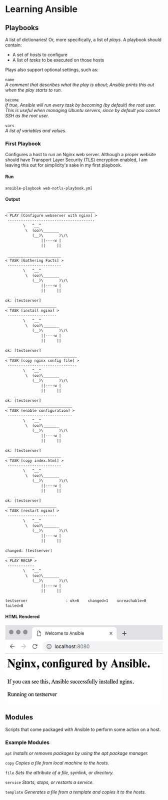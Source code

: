 # Learning Ansible

## Playbooks
A list of dictionaries! Or, more specifically, a list of _plays_. A playbook should contain:
* A set of _hosts_ to configure
* A list of _tasks_ to be executed on those hosts

Plays also support optional settings, such as:

`name` <br>
_A comment that describes what the play is about; Ansible prints this out when the play starts to run._

`become` <br>
_If true, Ansible will run every task by becoming (by default) the root user. This is useful when managing Ubuntu servers, since by default you cannot SSH as the root user._

`vars` <br>
_A list of variables and values._

### First Playbook 
Configures a host to run an Nginx web server. Although a proper website should have Transport Layer Security (TLS) encryption enabled, I am leaving this out for simplicity's sake in my first playbook.
#### Run
`ansible-playbook web-notls-playbook.yml`
#### Output
```
 _______________________________________
< PLAY [Configure webserver with nginx] >
 ---------------------------------------
        \   ^__^
         \  (oo)\_______
            (__)\       )\/\
                ||----w |
                ||     ||

 ________________________
< TASK [Gathering Facts] >
 ------------------------
        \   ^__^
         \  (oo)\_______
            (__)\       )\/\
                ||----w |
                ||     ||

ok: [testserver]
 ______________________
< TASK [install nginx] >
 ----------------------
        \   ^__^
         \  (oo)\_______
            (__)\       )\/\
                ||----w |
                ||     ||

ok: [testserver]
 _______________________________
< TASK [copy nginx config file] >
 -------------------------------
        \   ^__^
         \  (oo)\_______
            (__)\       )\/\
                ||----w |
                ||     ||

ok: [testserver]
 _____________________________
< TASK [enable configuration] >
 -----------------------------
        \   ^__^
         \  (oo)\_______
            (__)\       )\/\
                ||----w |
                ||     ||

ok: [testserver]
 ________________________
< TASK [copy index.html] >
 ------------------------
        \   ^__^
         \  (oo)\_______
            (__)\       )\/\
                ||----w |
                ||     ||

ok: [testserver]
 ______________________
< TASK [restart nginx] >
 ----------------------
        \   ^__^
         \  (oo)\_______
            (__)\       )\/\
                ||----w |
                ||     ||

changed: [testserver]
 ____________
< PLAY RECAP >
 ------------
        \   ^__^
         \  (oo)\_______
            (__)\       )\/\
                ||----w |
                ||     ||

testserver                 : ok=6    changed=1    unreachable=0    failed=0
```
#### HTML Rendered
<img src="https://github.com/carissaallen/ansible-sandbox/blob/master/playbooks/images/web-notls-browser-output.jpg" alt="Browser Output" height="250">

## Modules
Scripts that come packaged with Ansible to perform some action on a host.

### Example Modules
`apt`
_Installs or removes packages by using the apt package manager._

`copy`
_Copies a file from local machine to the hosts._

`file`
_Sets the attribute of a file, symlink, or directory._

`service`
_Starts, stops, or restarts a service._

`template`
_Generates a file from a template and copies it to the hosts._
